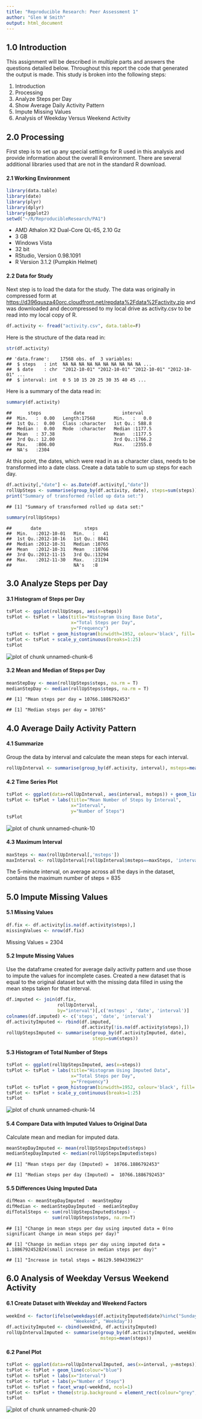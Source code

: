 ```yaml
---
title: "Reproducible Research: Peer Assessment 1"
author: "Glen W Smith"
output: html_document
---
```


## 1.0 Introduction
This assignment will be described in multiple parts and answers the questions detailed below.  Throughout this report the code that generated the output is made.  This study is broken into the following steps:

1. Introduction
2. Processing
2. Analyze Steps per Day
4. Show Average Daily Activity Pattern
5. Impute Missing Values
6. Analysis of Weekday Versus Weekend Activity

## 2.0 Processing
First step is to set up any special settings for R used in this analysis and provide information about the overall R environment.  There are several additional libraries used that are not in the standard R download.

#### 2.1 Working Environment

```r
library(data.table)
library(date)
library(plyr)
library(dplyr)
library(ggplot2)
setwd("~/R/ReproducibleResearch/PA1")
```

* AMD Athalon X2 Dual-Core QL-65, 2.10 Gz
* 3 GB
* Windows Vista
* 32 bit
* RStudio, Version 0.98.1091
* R Version 3.1.2 (Pumpkin Helmet)

#### 2.2 Data for Study
Next step is to load the data for the study.  The data was originally in compressed form at  <https://d396qusza40orc.cloudfront.net/repdata%2Fdata%2Factivity.zip> and was downloaded and  decompressed to my local drive as activity.csv to be read into my local copy of R.

```r
df.activity <- fread("activity.csv", data.table=F)
```
Here is the structure of the data read in:

```r
str(df.activity)
```

```
## 'data.frame':	17568 obs. of  3 variables:
##  $ steps   : int  NA NA NA NA NA NA NA NA NA NA ...
##  $ date    : chr  "2012-10-01" "2012-10-01" "2012-10-01" "2012-10-01" ...
##  $ interval: int  0 5 10 15 20 25 30 35 40 45 ...
```
Here is a summary of the data read in:

```r
summary(df.activity)
```

```
##      steps            date              interval     
##  Min.   :  0.00   Length:17568       Min.   :   0.0  
##  1st Qu.:  0.00   Class :character   1st Qu.: 588.8  
##  Median :  0.00   Mode  :character   Median :1177.5  
##  Mean   : 37.38                      Mean   :1177.5  
##  3rd Qu.: 12.00                      3rd Qu.:1766.2  
##  Max.   :806.00                      Max.   :2355.0  
##  NA's   :2304
```
At this point, the dates, which were read in as a character class, needs to be transformed into a date class.  Create a data table to sum up steps for each day.

```r
df.activity[,"date"] <- as.Date(df.activity[,"date"])
rollUpSteps <- summarise(group_by(df.activity, date), steps=sum(steps))
print("Summary of transformed rolled up data set:")
```

```
## [1] "Summary of transformed rolled up data set:"
```

```r
summary(rollUpSteps)
```

```
##       date                steps      
##  Min.   :2012-10-01   Min.   :   41  
##  1st Qu.:2012-10-16   1st Qu.: 8841  
##  Median :2012-10-31   Median :10765  
##  Mean   :2012-10-31   Mean   :10766  
##  3rd Qu.:2012-11-15   3rd Qu.:13294  
##  Max.   :2012-11-30   Max.   :21194  
##                       NA's   :8
```

## 3.0 Analyze Steps per Day

#### 3.1 Histogram of Steps per Day

```r
tsPlot <- ggplot(rollUpSteps, aes(x=steps)) 
tsPlot <- tsPlot + labs(title="Histogram Using Base Data",
                        x="Total Steps per Day",
                        y="Frequency")
tsPlot <- tsPlot + geom_histogram(binwidth=1952, colour='black', fill='red')
tsPlot <- tsPlot + scale_y_continuous(breaks=1:25)
tsPlot
```

![plot of chunk unnamed-chunk-6](figure/unnamed-chunk-6-1.png) 


#### 3.2 Mean and Median of Steps per Day

```r
meanStepDay <- mean(rollUpSteps$steps, na.rm = T)
medianStepDay <- median(rollUpSteps$steps, na.rm = T)
```

```
## [1] "Mean steps per day = 10766.1886792453"
```

```
## [1] "Median steps per day = 10765"
```

## 4.0 Average Daily Activity Pattern

#### 4.1 Summarize
Group the data by interval and calculate the mean steps for each interval.

```r
rollUpInterval <- summarise(group_by(df.activity, interval), msteps=mean(steps, na.rm=T))
```

#### 4.2 Time Series Plot

```r
tsPlot <- ggplot(data=rollUpInterval, aes(interval, msteps)) + geom_line(colour="blue")
tsPlot <- tsPlot + labs(title="Mean Number of Steps by Interval",
                        x="Interval",
                        y="Number of Steps")
tsPlot 
```

![plot of chunk unnamed-chunk-10](figure/unnamed-chunk-10-1.png) 

#### 4.3 Maximum Interval

```r
maxSteps <- max(rollUpInterval[,'msteps'])
maxInterval <- rollUpInterval[rollUpInterval$msteps==maxSteps, 'interval']
```
The 5-minute interval, on average across all the days in the dataset, contains the maximum number of steps = 835


## 5.0 Impute Missing Values

#### 5.1 Missing Values

```r
df.fix <- df.activity[is.na(df.activity$steps),]
missingValues <- nrow(df.fix)
```
Missing Values = 2304

#### 5.2 Impute Missing Values
Use the dataframe created for average daily activity pattern and use those to impute the values for incomplete cases. Created a new dataset that is equal to the original dataset but with the missing data filled in using the mean steps taken for that interval.

```r
df.imputed <- join(df.fix, 
                   rollUpInterval,
                   by="interval")[,c('msteps' , 'date', 'interval')]
colnames(df.imputed) <- c('steps', 'date', 'interval')
df.activityImputed <- rbind(df.imputed,
                            df.activity[!is.na(df.activity$steps),])
rollUpStepsImputed <- summarise(group_by(df.activityImputed, date),
                                steps=sum(steps))
```

#### 5.3 Histogram of Total Number of Steps

```r
tsPlot <- ggplot(rollUpStepsImputed, aes(x=steps)) 
tsPlot <- tsPlot + labs(title="Histogram Using Imputed Data",
                        x="Total Steps per Day",
                        y="Frequency")
tsPlot <- tsPlot + geom_histogram(binwidth=1952, colour='black', fill='red')
tsPlot <- tsPlot + scale_y_continuous(breaks=1:25)
tsPlot
```

![plot of chunk unnamed-chunk-14](figure/unnamed-chunk-14-1.png) 


#### 5.4 Compare Data with Imputed Values to Original Data
Calculate mean and median for imputed data.

```r
meanStepDayImputed <- mean(rollUpStepsImputed$steps)
medianStepDayImputed <- median(rollUpStepsImputed$steps)
```

```
## [1] "Mean steps per day (Imputed) =  10766.1886792453"
```

```
## [1] "Median steps per day (Imputed) =  10766.1886792453"
```

#### 5.5 Differences Using Imputed Data

```r
difMean <- meanStepDayImputed - meanStepDay
difMedian <- medianStepDayImputed - medianStepDay
difTotalSteps <- sum(rollUpStepsImputed$steps) - 
                 sum(rollUpSteps$steps, na.rm=T)
```

```
## [1] "Change in mean steps per day using imputed data = 0(no significant change in mean steps per day)"
```

```
## [1] "Change in median steps per day using imputed data = 1.1886792452824(small increase in median steps per day)"
```

```
## [1] "Increase in total steps = 86129.5094339623"
```

## 6.0 Analysis of Weekday Versus Weekend Activity

#### 6.1 Create Dataset with Weekday and Weekend Factors

```r
weekEnd <- factor(ifelse(weekdays(df.activityImputed$date)%in%c("Sunday","Saturday"),
                         "Weekend", "Weekday"))
df.activityImputed <- cbind(weekEnd, df.activityImputed)
rollUpIntervalImputed <- summarise(group_by(df.activityImputed, weekEnd, interval),
                                   msteps=mean(steps))
```

#### 6.2 Panel Plot

```r
tsPlot <- ggplot(data=rollUpIntervalImputed, aes(x=interval, y=msteps))
tsPlot <- tsPlot + geom_line(colour="blue")
tsPlot <- tsPlot + labs(x="Interval")
tsPlot <- tsPlot + labs(y="Number of Steps")
tsPlot <- tsPlot + facet_wrap(~weekEnd, ncol=1)
tsPlot <- tsPlot + theme(strip.background = element_rect(colour="grey", fill="bisque1"))
tsPlot
```

![plot of chunk unnamed-chunk-20](figure/unnamed-chunk-20-1.png) 
